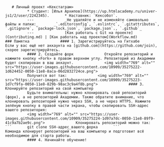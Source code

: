 ﻿       # Личный проект «Кекстаграм»
              * Студент: [Илья Архипов](https://up.htmlacademy.ru/univer-js1/2/user/2242345).       * Наставник: `Кексобот`.
              ---              _Не удаляйте и не изменяйте самовольно файлы и папки:_       _`.editorconfig`, `.eslintrc`, `.gitattributes`, `.gitignore`, `package-lock.json`, `package.json`., `.github`_
              ---              [Как работать с Git на проекте](Contributing.md) | [Как работать над проектом](Workflow.md)              ### Памятка              #### 1. Зарегистрируйтесь на Гитхабе              Если у вас ещё нет аккаунта на [github.com](https://github.com/join), скорее зарегистрируйтесь.
              #### 2. Создайте форк              Откройте репозиторий и нажмите кнопку «Fork» в правом верхнем углу. Репозиторий из Академии будет скопирован в ваш аккаунт.              <img width="769" alt="" src="https://user-images.githubusercontent.com/10909/35275222-1d624452-0050-11e8-8aca-06d2832724ce.png">
              Получится вот так:              <img width="769" alt="" src="https://user-images.githubusercontent.com/10909/35275223-1d7cf9fa-0050-11e8-829b-98ac3c9a4f8b.png">              #### 3. Клонируйте репозиторий на свой компьютер
              Будьте внимательны: нужно клонировать свой репозиторий (форк), а не репозиторий Академии. Также обратите внимание, что клонировать репозиторий нужно через SSH, а не через HTTPS. Нажмите зелёную кнопку в правой части экрана, чтобы скопировать SSH-адрес вашего репозитория:
              <img width="769" alt="" src="https://user-images.githubusercontent.com/10909/35275224-1d97a7dc-0050-11e8-89f9-41c9a7b2ae9c.png">              Клонировать репозиторий можно так:              ```       git clone SSH-адрес_вашего_форка       ```              Команда клонирует репозиторий на ваш компьютер и подготовит всё необходимое для старта работы.
              #### 4. Начинайте обучение!       
